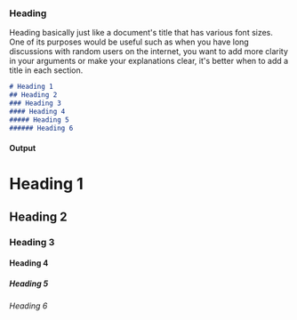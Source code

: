 ### Heading

Heading basically just like a document's title that has various font sizes. One of its purposes would be useful such as when you have long discussions with random users on the internet, you want to add more clarity in your arguments or make your explanations clear, it's better when to add a title in each section.

```markdown
# Heading 1
## Heading 2
### Heading 3
#### Heading 4
##### Heading 5
###### Heading 6
```

#### Output

# Heading 1
## Heading 2
### Heading 3
#### Heading 4
##### Heading 5
###### Heading 6
